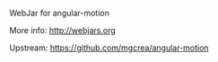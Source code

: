 WebJar for angular-motion

More info: http://webjars.org

Upstream: https://github.com/mgcrea/angular-motion

